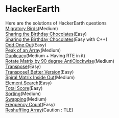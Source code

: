 # HackerEarth
Here are the solutions of HackerEarth questions
</br>
[Migratory Birds](https://github.com/akshatprogrammer/HackerEarth/blob/main/MigratoryBirds.c)(Medium)</br>
[Sharing the Birthday Chocolates](https://github.com/akshatprogrammer/HackerEarth/blob/main/SharingTheBirthdayChocolates.c)(Easy)</br>
[Sharing the Birthday Chocolates](https://github.com/akshatprogrammer/HackerEarth/blob/main/SharingBirthdayChocolate.cpp)(Easy with C++)</br>
[Odd One Out](https://github.com/akshatprogrammer/HackerEarth/blob/main/OddOneOut.cpp)(Easy)</br>
[Peak of an Array](https://github.com/akshatprogrammer/HackerEarth/blob/main/PerfectPeakOfArray.cpp)(Medium)</br>
[Duplicacy](https://github.com/akshatprogrammer/HackerEarth/blob/main/Duplicacy.cpp)(Medium + Having RTE in it)</br>
[Rotate Matrix by 90 degree AntiClockwise](https://github.com/akshatprogrammer/HackerEarth/blob/main/Rotate90degreeAnti.cpp)(Medium)</br>
[Transpose](https://github.com/akshatprogrammer/HackerEarth/blob/main/Transpose.cpp)(Easy)</br>
[Transpose1 Better Version](https://github.com/akshatprogrammer/HackerEarth/blob/main/Transpose1.cpp)(Easy)</br>
[Spiral Matrix Inside Out](https://github.com/akshatprogrammer/HackerEarth/blob/main/AntiSpiralForm.cpp)(Medium)</br>
[Element Search](https://github.com/akshatprogrammer/HackerEarth/blob/main/ElementSearch.c)(Easy)</br>
[Total Score](https://github.com/akshatprogrammer/HackerEarth/blob/main/TotalScore.cpp)(Easy)</br>
[Sorting](https://github.com/akshatprogrammer/HackerEarth/blob/main/sorting.cpp)(Medium)</br>
[Swapping](https://github.com/akshatprogrammer/HackerEarth/blob/main/swapping.cpp)(Medium)</br>
[Frequency Count](https://github.com/akshatprogrammer/HackerEarth/blob/main/FrequencyCount.cpp)(Easy)</br>
[Reshuffling Array](https://github.com/akshatprogrammer/HackerEarth/blob/main/ReshufflingArray.cpp)(Caution : TLE)</br>
